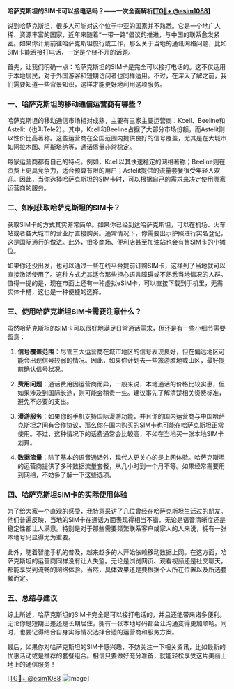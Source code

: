 **哈萨克斯坦的SIM卡可以接电话吗？——一次全面解析[[TG💪+ @esim1088](https://t.me/s/esim1088)]**

说到哈萨克斯坦，很多人可能对这个位于中亚的国家并不熟悉。它是一个地广人稀、资源丰富的国家，近年来随着“一带一路”倡议的推进，与中国的联系愈发紧密。如果你计划前往哈萨克斯坦旅行或工作，那么关于当地的通讯网络问题，比如SIM卡能否接打电话，一定是个绕不开的话题。

首先，让我们明确一点：哈萨克斯坦的SIM卡是完全可以接打电话的。这不仅适用于本地居民，对于外国游客和短期访问者也同样适用。不过，在深入了解之前，我们需要知道一些背景知识，这样才能更好地利用这项服务。

### **一、哈萨克斯坦的移动通信运营商有哪些？**

哈萨克斯坦的移动通信市场相对成熟，主要有三家主要运营商：Kcell、Beeline和Astelit（也叫Tele2）。其中，Kcell和Beeline占据了大部分市场份额，而Astelit则以性价比高著称。这些运营商在全国范围内提供良好的信号覆盖，尤其是在大城市如阿拉木图、阿斯塔纳等，通话质量非常稳定。

每家运营商都有自己的特点。例如，Kcell以其快速稳定的网络著称；Beeline则在资费上更具竞争力，适合预算有限的用户；Astelit提供的流量套餐很受年轻人欢迎。因此，当你选择哈萨克斯坦的SIM卡时，可以根据自己的需求来决定使用哪家运营商的服务。

### **二、如何获取哈萨克斯坦的SIM卡？**

获取SIM卡的方式其实非常简单。如果你已经到达哈萨克斯坦，可以在机场、火车站或者各大城市的营业厅直接购买。通常情况下，你需要出示护照进行实名登记，这是国际通行的做法。此外，很多商场、便利店甚至加油站也会有售SIM卡的小摊位。

如果你还没出发，也可以通过一些在线平台提前订购SIM卡，这样到了当地就可以直接激活使用了。这种方式尤其适合那些担心语言障碍或不熟悉当地情况的人群。值得一提的是，现在市面上还有一种虚拟eSIM卡，可以直接下载到手机里，无需实体卡槽，这也是一种便捷的选择。

### **三、使用哈萨克斯坦SIM卡需要注意什么？**

虽然哈萨克斯坦的SIM卡可以很好地满足日常通话需求，但还是有一些小细节需要留意：

1. **信号覆盖范围**：尽管三大运营商在城市地区的信号表现良好，但在偏远地区可能会出现信号较弱的情况。因此，如果你计划去一些旅游胜地或山区，最好提前确认信号状况。
   
2. **费用问题**：通话费用因运营商而异，一般来说，本地通话的价格比较实惠，但如果涉及到国际长途，则可能会稍贵一些。建议事先了解清楚相关资费标准，避免不必要的支出。

3. **漫游服务**：如果你的手机支持国际漫游功能，并且你的国内运营商与中国哈萨克斯坦之间有合作协议，那么你在国内购买的SIM卡也可能在哈萨克斯坦正常使用。不过，这种情况下的话费通常会比较高，不如在当地买一张本地SIM卡划算。

4. **数据流量**：除了基本的语音通话外，现代人更关心的是上网体验。哈萨克斯坦的运营商提供了多种数据流量套餐，从几小时到一个月不等。如果经常需要用到网络，不妨多了解一下这些选项。

### **四、哈萨克斯坦SIM卡的实际使用体验**

为了给大家一个直观的感受，我特意采访了几位曾经在哈萨克斯坦生活过的朋友。他们普遍反映，当地的SIM卡在通话方面表现得相当不错，无论是语音清晰度还是稳定性都让人满意。特别是对于那些需要频繁联系客户或家人的人来说，拥有一张本地号码显得尤为重要。

此外，随着智能手机的普及，越来越多的人开始依赖移动数据上网。在这方面，哈萨克斯坦的运营商同样没有让人失望。无论是浏览网页、观看视频还是社交聊天，都能享受到流畅的网络体验。当然，具体效果还是要根据个人所在位置以及所选套餐而定。

### **五、总结与建议**

综上所述，哈萨克斯坦的SIM卡完全是可以接打电话的，并且还能带来诸多便利。无论你是短期出差还是长期居住，拥有一张本地号码都会让沟通变得更加顺畅。同时，也要记得结合自身实际情况选择合适的运营商和服务方案。

最后，如果你对哈萨克斯坦的SIM卡感兴趣，不妨关注一下相关资讯，比如最新的优惠活动或是推荐的套餐组合。相信只要做好充分准备，就能轻松享受这片美丽土地上的通信服务！

[[TG💪+ @esim1088](https://t.me/s/esim1088) ![Image](https://i.postimg.cc/4NQfJmqS/Snipaste-2025-05-13-00-14-12.png)]